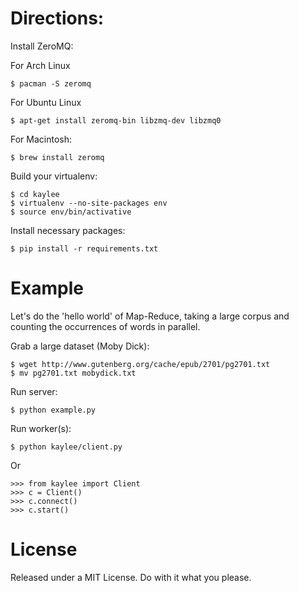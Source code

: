 Directions:
===========

Install ZeroMQ:

For Arch Linux

    $ pacman -S zeromq

For Ubuntu Linux

    $ apt-get install zeromq-bin libzmq-dev libzmq0

For Macintosh:

    $ brew install zeromq

Build your virtualenv:

    $ cd kaylee
    $ virtualenv --no-site-packages env
    $ source env/bin/activative

Install necessary packages:

    $ pip install -r requirements.txt 

Example
=======

Let's do the 'hello world' of Map-Reduce, taking a large corpus
and counting the occurrences of words in parallel.

Grab a large dataset (Moby Dick):

    $ wget http://www.gutenberg.org/cache/epub/2701/pg2701.txt
    $ mv pg2701.txt mobydick.txt

Run server:
    
    $ python example.py
    
Run worker(s):

    $ python kaylee/client.py

Or

    >>> from kaylee import Client
    >>> c = Client()
    >>> c.connect()
    >>> c.start()

License
=======

Released under a MIT License. Do with it what you please.
